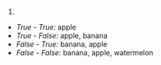 1. 
- *True - True:* apple
- *True - False:* apple, banana
- *False - True:* banana, apple
- *False - False:* banana, apple, watermelon
